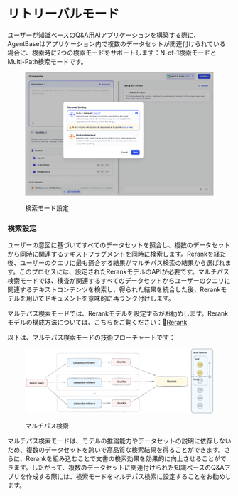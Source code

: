 # リトリーバルモード

ユーザーが知識ベースのQ&A用AIアプリケーションを構築する際に、AgentBaseはアプリケーション内で複数のデータセットが関連付けられている場合に、検索時に2つの検索モードをサポートします：N-of-1検索モードとMulti-Path検索モードです。

<figure><img src="../../../../img/en-n-to-1.png" alt=""><figcaption><p>検索モード設定</p></figcaption></figure>

<!-- ### N-To-1検索モード

このモードでは、ユーザーの意図とデータセットの説明に基づき、エージェントが関連するテキストを検索するために最も関連性の高い単一のデータセットを自律的に選びます。このモードは、データセットが非常に異なり、数が少ないアプリケーションに適しています。N-of-1検索モードはモデルの推論能力に依存し、ユーザーの意図に基づいて最適なデータセットを選択するために、モデルが適切なデータセットを選ぶ必要があります。推論中、データセットはエージェントによってツールとして扱われ、その説明はデータセットの内容に基づきます。

ユーザーがデータセットをアップロードすると、システムは自動的にその要約説明を作成します。最適な検索結果を得るためには、システムが生成した要約説明を「データセット -> 設定 -> データセットの説明」で確認し、内容が明確に要約されていることを確認してください。

以下は、N-of-1検索モードの技術フローチャートです：

<figure><img src="../../../../zh_CN/.gitbook/assets/image (126).png" alt=""><figcaption><p>N-of-1検索</p></figcaption></figure>

したがって、データセットの数が非常に多い場合や、データセットの説明が十分に異ならない場合、このモードの検索効果が影響を受ける可能性があります。このモードは、データセットの数が少ないアプリケーションに特に適しています。

ヒント：OpenAI Function Callは現在、複数のツール呼び出しをサポートしています。AgentBaseは将来のバージョンでこのモードを「N-of-M検索」にアップグレードします。 -->

### 検索設定

ユーザーの意図に基づいてすべてのデータセットを照合し、複数のデータセットから同時に関連するテキストフラグメントを同時に検索します。Rerankを経た後、ユーザーのクエリに最も適合する結果がマルチパス検索の結果から選ばれます。このプロセスには、設定されたRerankモデルのAPIが必要です。マルチパス検索モードでは、検査が関連するすべてのデータセットからユーザーのクエリに関連するテキストコンテンツを検索し、得られた結果を統合した後、Rerankモデルを用いてドキュメントを意味的に再ランク付けします。

マルチパス検索モードでは、Rerankモデルを設定するがお勧めします。Rerankモデルの構成方法については、こちらをご覧ください：🔗[Rerank](https://docs.agentbase.ai/v/ja-jp/learn-more/extended-reading/retrieval-augment/rerank)

以下は、マルチパス検索モードの技術フローチャートです：

<figure><img src="../../../../img/rerank-flow-chart.png" alt=""><figcaption><p>マルチパス検索</p></figcaption></figure>

マルチパス検索モードは、モデルの推論能力やデータセットの説明に依存しないため、複数のデータセットを跨いで高品質な検索結果を得ることができます。さらに、Rerankを組み込むことで文書の検索効果を効果的に向上させることができます。したがって、複数のデータセットに関連付けられた知識ベースのQ&Aアプリを作成する際には、検索モードをマルチパス検索に設定することをお勧めします。
